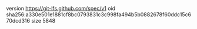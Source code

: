 version https://git-lfs.github.com/spec/v1
oid sha256:a330e501e1881cf8bc0793831c3c998fa494b5b0882678f60ddc15c670dcd316
size 5848
